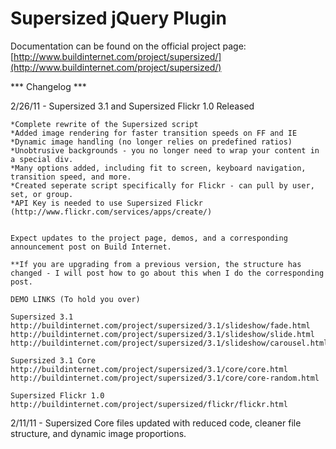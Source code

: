 # Supersized jQuery Plugin

Documentation can be found on the official project page: [http://www.buildinternet.com/project/supersized/](http://www.buildinternet.com/project/supersized/)

*** Changelog ***

2/26/11 - Supersized 3.1 and Supersized Flickr 1.0 Released

	*Complete rewrite of the Supersized script
	*Added image rendering for faster transition speeds on FF and IE
	*Dynamic image handling (no longer relies on predefined ratios)
	*Unobtrusive backgrounds - you no longer need to wrap your content in a special div.
	*Many options added, including fit to screen, keyboard navigation, transition speed, and more.
	*Created seperate script specifically for Flickr - can pull by user, set, or group.
	*API Key is needed to use Supersized Flickr (http://www.flickr.com/services/apps/create/)
		

	Expect updates to the project page, demos, and a corresponding announcement post on Build Internet.

	**If you are upgrading from a previous version, the structure has changed - I will post how to go about this when I do the corresponding post.

	DEMO LINKS (To hold you over)

	Supersized 3.1
	http://buildinternet.com/project/supersized/3.1/slideshow/fade.html
	http://buildinternet.com/project/supersized/3.1/slideshow/slide.html
	http://buildinternet.com/project/supersized/3.1/slideshow/carousel.html
	
	Supersized 3.1 Core
	http://buildinternet.com/project/supersized/3.1/core/core.html
	http://buildinternet.com/project/supersized/3.1/core/core-random.html
	
	Supersized Flickr 1.0
	http://buildinternet.com/project/supersized/flickr/flickr.html



2/11/11 - Supersized Core files updated with reduced code, cleaner file structure, and dynamic image proportions.

